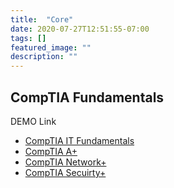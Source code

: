 ```yaml
---
title:  "Core"
date: 2020-07-27T12:51:55-07:00
tags: []
featured_image: ""
description: ""
---
```


## CompTIA Fundamentals


DEMO Link
- [CompTIA IT Fundamentals](https://techslayers.thrivecart.com/comptia-itf/)
- [CompTIA A+](https://techslayers.thrivecart.com/comptia-a/)
- [CompTIA Network+](https://techslayers.thrivecart.com/comptia-net/)
- [CompTIA Secuirty+](https://techslayers.thrivecart.com/comptia-security/)